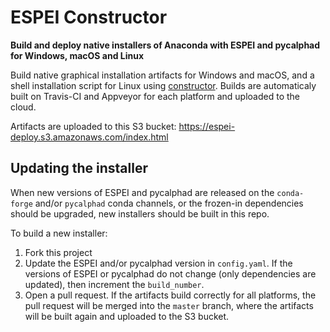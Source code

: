 # ESPEI Constructor

**Build and deploy native installers of Anaconda with ESPEI and pycalphad for Windows, macOS and Linux**

Build native graphical installation artifacts for Windows and macOS, and a shell installation script for Linux using [constructor](https://github.com/conda/constructor). Builds are automaticaly built on Travis-CI and Appveyor for each platform and uploaded to the cloud.

Artifacts are uploaded to this S3 bucket: https://espei-deploy.s3.amazonaws.com/index.html

## Updating the installer

When new versions of ESPEI and pycalphad are released on the `conda-forge` and/or `pycalphad` conda channels, or the frozen-in dependencies should be upgraded, new installers should be built in this repo.

To build a new installer:

1. Fork this project
2. Update the ESPEI and/or pycalphad version in `config.yaml`. If the versions of ESPEI or pycalphad do not change (only dependencies are updated), then increment the `build_number`.
3. Open a pull request. If the artifacts build correctly for all platforms, the pull request will be merged into the `master` branch, where the artifacts will be built again and uploaded to the S3 bucket.

